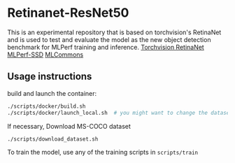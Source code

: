 
# Retinanet-ResNet50
This is an experimental repository that is based on torchvision's RetinaNet and is used to test and evaluate the model as the new object detection benchmark for MLPerf training and inference.
[Torchvision RetinaNet](https://pytorch.org/vision/stable/_modules/torchvision/models/detection/retinanet.html)
[MLPerf-SSD](https://github.com/mlcommons/training/tree/master/single_stage_detector/ssd)
[MLCommons](https://mlcommons.org/en/)

## Usage instructions

build and launch the container:
```bash
./scripts/docker/build.sh
./scripts/docker/launch_local.sh  # you might want to change the dataset mount location
```
If necessary, Download MS-COCO dataset
```bash
./scripts/download_dataset.sh
```

To train the model, use any of the training scripts in `scripts/train`
